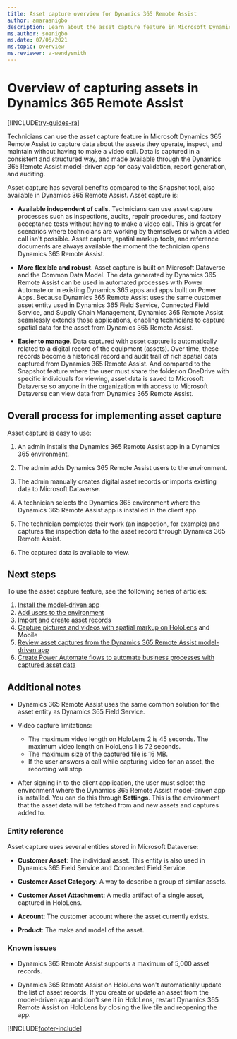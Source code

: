 ```yaml
---
title: Asset capture overview for Dynamics 365 Remote Assist
author: amaraanigbo
description: Learn about the asset capture feature in Microsoft Dynamics 365 Remote Assist
ms.author: soanigbo
ms.date: 07/06/2021
ms.topic: overview
ms.reviewer: v-wendysmith
---
```


# Overview of capturing assets in Dynamics 365 Remote Assist

[!INCLUDE[try-guides-ra](../includes/try-guides-ra.md)]

Technicians can use the asset capture feature in Microsoft Dynamics 365 Remote Assist to capture data about the assets they operate, inspect, and maintain without having to make a video call. Data is captured in a consistent and structured way, and made available through the Dynamics 365 Remote Assist model-driven app for easy validation, report generation, and auditing.

Asset capture has several benefits compared to the Snapshot tool, also available in Dynamics 365 Remote Assist. Asset capture is:

- **Available independent of calls**. Technicians can use asset capture processes such as inspections, audits, repair procedures, and factory acceptance tests without having to make a video call. This is great for scenarios where technicians are working by themselves or when a video call isn't possible. Asset capture, spatial markup tools, and reference documents are always available the moment the technician opens Dynamics 365 Remote Assist.

- **More flexible and robust**. Asset capture is built on Microsoft Dataverse and the Common Data Model. The data generated by Dynamics 365 Remote Assist can be used in automated processes with Power Automate or in existing Dynamics 365 apps and apps built on Power Apps. Because Dynamics 365 Remote Assist uses the same customer asset entity used in Dynamics 365 Field Service, Connected Field Service, and Supply Chain Management, Dynamics 365 Remote Assist seamlessly extends those applications, enabling technicians to capture spatial data for the asset from Dynamics 365 Remote Assist.

- **Easier to manage**. Data captured with asset capture is automatically related to a digital record of the equipment (assets). Over time, these records become a historical record and audit trail of rich spatial data captured from Dynamics 365 Remote Assist. And compared to the Snapshot feature where the user must share the folder on OneDrive with specific individuals for viewing, asset data is saved to Microsoft Dataverse so anyone in the organization with access to Microsoft Dataverse can view data from Dynamics 365 Remote Assist.

## Overall process for implementing asset capture

Asset capture is easy to use:

1. An admin installs the Dynamics 365 Remote Assist app in a Dynamics 365 environment.

2. The admin adds Dynamics 365 Remote Assist users to the environment.

3. The admin manually creates digital asset records or imports existing data to Microsoft Dataverse.

4. A technician selects the Dynamics 365 environment where the Dynamics 365 Remote Assist app is installed in the client app.

5. The technician completes their work (an inspection, for example) and captures the inspection data to the asset record through Dynamics 365 Remote Assist.

6. The captured data is available to view.

## Next steps

To use the asset capture feature, see the following series of articles:

1. [Install the model-driven app](./ra-webapp-install.md)
2. [Add users to the environment](./asset-capture-add-users.md)
3. [Import and create asset records](./asset-capture-create-asset.md)
4. [Capture pictures and videos with spatial markup on HoloLens](./asset-capture-photos.md) and Mobile
5. [Review asset captures from the Dynamics 365 Remote Assist model-driven app](./asset-capture-review.md)
6. [Create Power Automate flows to automate business processes with captured asset data](./integrate-power-automate.md)

## Additional notes

- Dynamics 365 Remote Assist uses the same common solution for the asset entity as Dynamics 365 Field Service.

- Video capture limitations:

   - The maximum video length on HoloLens 2 is 45 seconds. The maximum video length on HoloLens 1 is 72 seconds. 
   - The maximum size of the captured file is 16 MB.
   - If the user answers a call while capturing video for an asset, the recording will stop.

- After signing in to the client application, the user must select the environment where the Dynamics 365 Remote Assist model-driven app is installed. You can do this through **Settings**. This is the environment that the asset data will be fetched from and new assets and captures added to.

### Entity reference

Asset capture uses several entities stored in Microsoft Dataverse:

- **Customer Asset**: The individual asset. This entity is also used in Dynamics 365 Field Service and Connected Field Service.

- **Customer Asset Category**: A way to describe a group of similar assets.

- **Customer Asset Attachment**: A media artifact of a single asset, captured in HoloLens.

- **Account**: The customer account where the asset currently exists.

- **Product**: The make and model of the asset.

### Known issues

- Dynamics 365 Remote Assist supports a maximum of 5,000 asset records.

- Dynamics 365 Remote Assist on HoloLens won't automatically update the list of asset records. If you create or update an asset from the model-driven app and don't see it in HoloLens, restart Dynamics 365 Remote Assist on HoloLens by closing the live tile and reopening the app.


[!INCLUDE[footer-include](../includes/footer-banner.md)]
